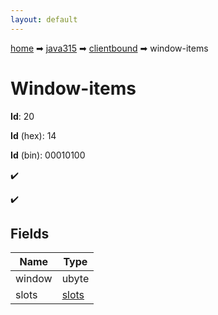 ```yaml
---
layout: default
---
```


[home](/) ➡ [java315](/protocol/java315) ➡ [clientbound](/protocol/java315/clientbound) ➡ window-items

# Window-items

**Id**: 20

**Id** (hex): 14

**Id** (bin): 00010100

✔️

✔️

## Fields

Name | Type
---|---
window | ubyte
slots | [slots](/protocol/java315/arrays)

